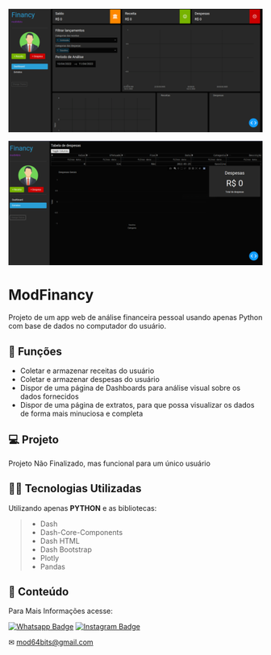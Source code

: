 ![graficos](assets/graficos.png)

![img](assets/dash.png)
# ModFinancy

Projeto de um app web de análise financeira pessoal usando apenas Python com base de dados no computador do usuário.

## 🔧 Funções

- Coletar e armazenar receitas do usuário
- Coletar e armazenar despesas do usuário
- Dispor de uma página de Dashboards para análise visual sobre os dados fornecidos
- Dispor de uma página de extratos, para que possa visualizar os dados de forma mais minuciosa e completa

## 💻 Projeto
Projeto Não Finalizado, mas funcional para um único usuário



## 👨‍💻 Tecnologias Utilizadas

Utilizando apenas **PYTHON** e as bibliotecas:
> - Dash
> - Dash-Core-Components
> - Dash HTML
> - Dash Bootstrap
> - Plotly
> - Pandas



## 📜 Conteúdo
Para Mais Informações acesse:


[![Whatsapp Badge](https://img.shields.io/badge/WhatsApp-25D366?style=for-the-badge&logo=whatsapp&logoColor=white)](https://wa.me/55519999664769)
[![Instagram Badge](https://img.shields.io/badge/Instagram-E4405F?style=for-the-badge&logo=instagram&logoColor=white)](https://www.instagram.com/mod64bits.dev/)


✉ mod64bits@gmail.com

